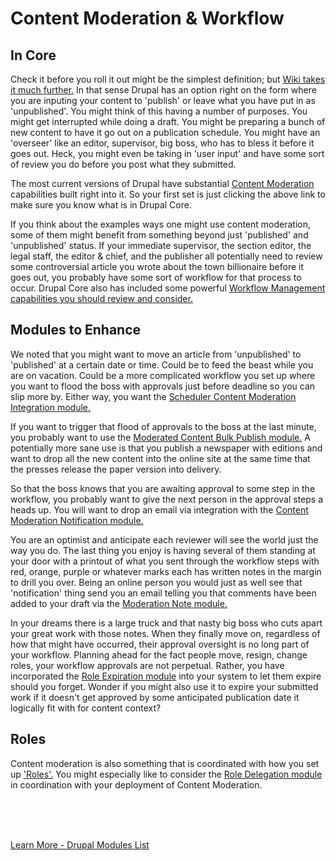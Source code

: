 
# Content Moderation & Workflow

## In Core

Check it before you roll it out might be the simplest definition; but [Wiki takes it much further.](https://en.wikipedia.org/wiki/Content_moderation)  In that sense Drupal has an option right on the form where you are inputing your content to 'publish' or leave what you have put in as 'unpublished'.  You might think of this having a number of purposes.  You might get interrupted while doing a draft.  You might be preparing a bunch of new content to have it go out on a publication schedule.  You might have an 'overseer' like an editor, supervisor, big boss, who has to bless it before it goes out.  Heck, you might even be taking in 'user input' and have some sort of review you do before you post what they submitted.

The most current versions of Drupal have substantial [Content Moderation](https://www.drupal.org/docs/8/core/modules/content-moderation/overview) capabilities built right into it.  So your first set is just clicking the above link to make sure you know what is in Drupal Core.

If you think about the examples ways one might use content moderation, some of them might benefit from something beyond just 'published' and 'unpublished' status.  If your immediate supervisor, the section editor, the legal staff, the editor & chief, and the publisher all potentially need to review some controversial article you wrote about the town billionaire before it goes out, you probably have some sort of workflow for that process to occur.  Drupal Core also has included some powerful [Workflow Management capabilities you should review and consider.](https://www.drupal.org/docs/8/core/modules/workflows/overview)

## Modules to Enhance

We noted that you might want to move an article from 'unpublished' to 'published' at a certain date or time.  Could be to feed the beast while you are on vacation.  Could be a more complicated workflow you set up where you want to flood the boss with approvals just before deadline so you can slip more by.  Either way, you want the [Scheduler Content Moderation Integration module.](https://www.drupal.org/project/scheduler_content_moderation_integration)

If you want to trigger that flood of approvals to the boss at the last minute, you probably want to use the [Moderated Content Bulk Publish module.](https://www.drupal.org/project/moderated_content_bulk_publish)  A potentially more sane use is that you publish a newspaper with editions and want to drop all the new content into the online site at the same time that the presses release the paper version into delivery.

So that the boss knows that you are awaiting approval to some step in the workflow, you probably want to give the next person in the approval steps a heads up.   You will want to drop an email via integration with the [Content Moderation Notification module.](https://www.drupal.org/project/content_moderation_notifications)

You are an optimist and anticipate each reviewer will see the world just the way you do.  The last thing you enjoy is having several of them standing at your door with a printout of what you sent through the workflow steps with red, orange, purple or whatever marks each has written notes in the margin to drill you over.  Being an online person you would just as well see that 'notification' thing send you an email telling you that comments have been added to your draft via the [Moderation Note module.](https://www.drupal.org/project/moderation_note)

In your dreams there is a large truck and that nasty big boss who cuts apart your great work with those notes.  When they finally move on, regardless of how that might have occurred, their approval oversight is no long part of your workflow.  Planning ahead for the fact people move, resign, change roles, your workflow approvals are not perpetual.  Rather, you have incorporated the [Role Expiration module](https://www.drupal.org/project/role_expire) into your system to let them expire should you forget.  Wonder if you might also use it to expire your submitted work if it doesn't get approved by some anticipated publication date it logically fit with for content context?

## Roles

Content moderation is also something that is coordinated with how you set up ['Roles'.](../modules/roles.md)  You might especially like to consider the [Role Delegation module](../modules/roles.md#role-delegation-module) in coordination with your deployment of Content Moderation.

<br>
<br>
<br>

[Learn More - Drupal Modules List](../chapters.md#drupal-modules)
